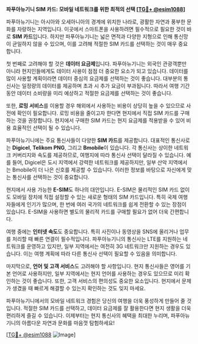 **파푸아뉴기니 SIM 카드: 모바일 네트워크를 위한 최적의 선택 [[TG💪+ @esim1088](https://t.me/s/esim1088)]**

파푸아뉴기니는 아시아와 오세아니아의 경계에 위치한 나라로, 광활한 자연과 풍부한 문화를 자랑하는 지역입니다. 이곳에서 스마트폰을 사용하려면 필수적으로 필요한 것이 바로 **SIM 카드**입니다. 하지만 파푸아뉴기니는 넓은 면적과 다양한 지형으로 인해 통신망이 균일하지 않을 수 있으며, 이를 고려해 적절한 SIM 카드를 선택하는 것이 매우 중요합니다.

첫 번째로 고려해야 할 것은 **데이터 요금제**입니다. 파푸아뉴기니는 외국인 관광객뿐만 아니라 현지인들에게도 데이터 사용이 점점 더 중요한 요소가 되고 있습니다. 데이터를 많이 사용할 계획이라면 데이터 중심의 요금제를 선택하는 것이 좋습니다. 대부분의 통신사는 일정량의 데이터를 제공하며 초과 시 추가 요금이 부과됩니다. 따라서 여행 기간 동안 데이터 소비량을 미리 예상하고 적절한 요금제를 선택하는 것이 좋습니다.

또한, **로밍 서비스**를 이용할 경우 해외에서 사용하는 비용이 상당히 높을 수 있으므로 사전에 확인이 필요합니다. 로밍 비용을 줄이고자 한다면 현지에서 직접 SIM 카드를 구매하는 것을 권장합니다. 현지에서 구매한 SIM 카드는 현지 요금제를 적용받을 수 있어 비용 효율적인 선택이 될 수 있습니다.

파푸아뉴기니에는 주요 통신사들이 다양한 **SIM 카드**를 제공합니다. 대표적인 통신사로는 **Digicel**, **Telikom PNG**, 그리고 **Bmobile**이 있습니다. 각 통신사는 상이한 네트워크 커버리지와 속도를 제공하므로, 여행지에 따라 통신사 선택이 달라질 수 있습니다. 예를 들어, Digicel은 도시 지역에서 강력한 네트워크를 제공하지만, 일부 산악 지역에서는 Bmobile이 더 나은 신호를 제공할 수 있습니다. 이러한 정보를 바탕으로 자신에게 맞는 통신사를 선택하는 것이 중요합니다.

현지에서 사용 가능한 **E-SIM**도 하나의 대안입니다. E-SIM은 물리적인 SIM 카드 없이도 모바일 장치에 직접 설정할 수 있는 새로운 형태의 SIM 카드입니다. 특히 국제 여행자들에게 인기가 많으며, 한 번에 여러 국가의 네트워크를 쉽게 전환할 수 있는 장점이 있습니다. E-SIM을 사용하면 별도의 물리적 카드를 구매할 필요가 없어 더욱 간편합니다.

여행 중에는 **인터넷 속도**도 중요합니다. 특히 사진이나 동영상을 SNS에 올리거나 업무를 처리할 때 빠른 연결이 필수적입니다. 파푸아뉴기니의 통신사는 LTE를 지원하는 네트워크를 운영하고 있지만, 일부 지역에서는 여전히 3G 네트워크만 지원하는 경우도 있습니다. 이는 여행 계획에 따라 다른 통신사 선택이 필요할 수 있음을 의미합니다.

마지막으로, **언어 및 고객 서비스**도 고려해야 할 사항입니다. 현지 통신사들은 영어를 기본 언어로 사용하지만, 일부 지역에서는 현지 언어를 사용하는 경우도 있으므로 미리 확인하는 것이 좋습니다. 또한, 고객 서비스의 편의성도 중요한 요소입니다. 현지에서 문제가 생겼을 때 빠르게 해결할 수 있는지 확인하는 것도 잊지 마세요.

파푸아뉴기니에서의 모바일 네트워크 경험은 당신의 여행을 더욱 풍성하게 만들어 줄 것입니다. 적절한 SIM 카드를 선택하고, 데이터 요금제를 잘 활용한다면 현지 생활을 더욱 편리하게 즐길 수 있습니다. 이제부터는 현지 통신사의 혜택을 최대한 누리며, 파푸아뉴기니의 아름다운 자연과 문화를 마음껏 탐험하세요! 

[[TG💪+ @esim1088](https://t.me/s/esim1088) ![Image](https://i.postimg.cc/Y0z9fWf4/image.png)]